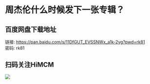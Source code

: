 # 周杰伦什么时候发下一张专辑？

## 百度网盘下载地址

链接: https://pan.baidu.com/s/11DfGUT_EVSSNWx_a1k-2yg?pwd=rk81   
密码: rk81 

## 扫码关注HiMCM
![](https://avatars2.githubusercontent.com/u/16745793?s=200&v=4)
